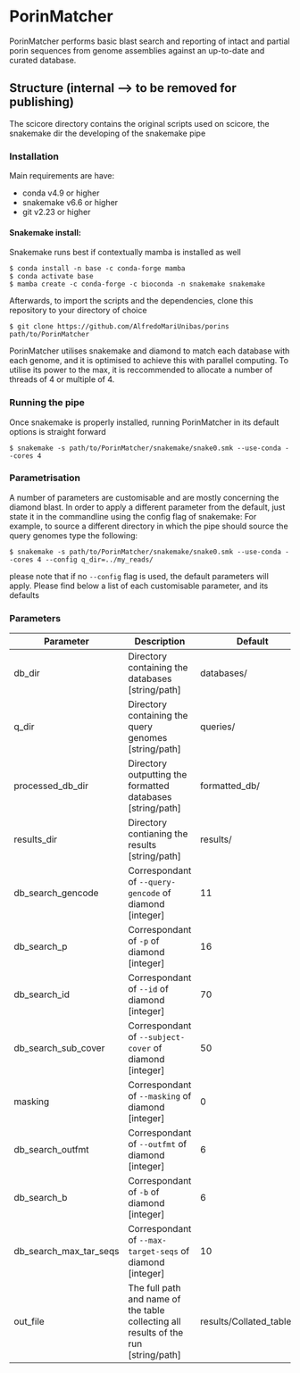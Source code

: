 # PorinMatcher
PorinMatcher performs basic blast search and reporting of intact and partial porin sequences from genome assemblies against an up-to-date and curated database.
## Structure (internal --> to be removed for publishing)
The scicore directory contains the original scripts used on scicore, the snakemake dir the developing of the snakemake pipe
### Installation
Main requirements are have:
- conda v4.9 or higher
- snakemake v6.6 or higher
- git v2.23 or higher

#### Snakemake install:
Snakemake runs best if contextually mamba is installed as well
```
$ conda install -n base -c conda-forge mamba
$ conda activate base
$ mamba create -c conda-forge -c bioconda -n snakemake snakemake
```
Afterwards, to import the scripts and the dependencies, clone this repository to your directory of choice

```
$ git clone https://github.com/AlfredoMariUnibas/porins path/to/PorinMatcher
```

PorinMatcher utilises snakemake and diamond to match each database with each genome, and it is optimised to achieve this with parallel computing. To utilise its power to the max, it is reccommended to allocate a number of threads of 4 or multiple of 4. 

### Running the pipe
Once snakemake is properly installed, running PorinMatcher in its default options is straight forward

```
$ snakemake -s path/to/PorinMatcher/snakemake/snake0.smk --use-conda --cores 4
```
### Parametrisation
A number of parameters are customisable and are mostly concerning the diamond blast. In order to apply a different parameter from the default, just state it in the commandline using the config flag of snakemake:
For example, to source a different directory in which the pipe should source the query genomes type the following:
```
$ snakemake -s path/to/PorinMatcher/snakemake/snake0.smk --use-conda --cores 4 --config q_dir=../my_reads/
```
please note that if no `--config` flag is used, the default parameters will apply. Please find below a list of each customisable parameter, and its defaults

### Parameters
| Parameter | Description | Default |
|--------|---------|------|
| db_dir | Directory containing the databases [string/path] | databases/ |
| q_dir | Directory containing the query genomes [string/path] | queries/ |
| processed_db_dir | Directory outputting the formatted databases [string/path] | formatted_db/ |
| results_dir | Directory contianing the results [string/path] | results/ | 
| db_search_gencode| Correspondant of `--query-gencode` of diamond [integer] | 11 |
| db_search_p | Correspondant of `-p` of diamond [integer] | 16 |
| db_search_id | Correspondant of `--id` of diamond [integer] | 70 |
| db_search_sub_cover | Correspondant of `--subject-cover` of diamond [integer] | 50 |
| masking | Correspondant of `--masking` of diamond [integer] | 0 |
| db_search_outfmt | Correspondant of `--outfmt` of diamond [integer] | 6 |
| db_search_b | Correspondant of `-b` of diamond [integer] | 6 |
| db_search_max_tar_seqs | Correspondant of `--max-target-seqs` of diamond [integer] | 10 |
| out_file | The full path and name of the table collecting all results of the run [string/path] | results/Collated_table.txt |
